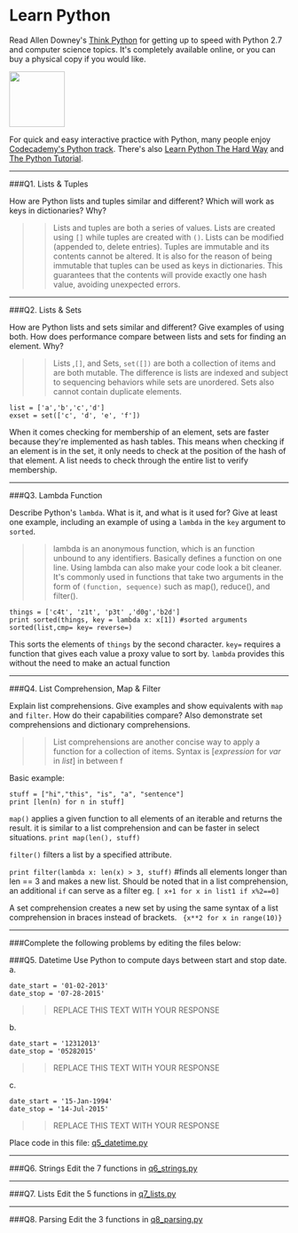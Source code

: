 # Learn Python

Read Allen Downey's [Think Python](http://www.greenteapress.com/thinkpython/) for getting up to speed with Python 2.7 and computer science topics. It's completely available online, or you can buy a physical copy if you would like.

<a href="http://www.greenteapress.com/thinkpython/"><img src="img/think_python.png" style="width: 100px;" target="_blank"></a>

For quick and easy interactive practice with Python, many people enjoy [Codecademy's Python track](http://www.codecademy.com/en/tracks/python). There's also [Learn Python The Hard Way](http://learnpythonthehardway.org/book/) and [The Python Tutorial](https://docs.python.org/2/tutorial/).

---

###Q1. Lists &amp; Tuples

How are Python lists and tuples similar and different? Which will work as keys in dictionaries? Why?

>> Lists and tuples are both a series of values. Lists are created using ```[]``` while tuples are created with ```()```. Lists can be modified (appended to, delete entries). Tuples are immutable and its contents cannot be altered. It is also for the reason of being immutable that tuples can be used as keys in dictionaries. This guarantees that the contents will provide exactly one hash value, avoiding unexpected errors.

---

###Q2. Lists &amp; Sets

How are Python lists and sets similar and different? Give examples of using both. How does performance compare between lists and sets for finding an element. Why?

>> Lists ,`[]`, and Sets, `set([])`  are both a collection of items and are both mutable. The difference is lists are indexed and subject to sequencing behaviors while sets are unordered. Sets also cannot contain duplicate elements.
``` 
list = ['a','b','c','d']
exset = set(['c', 'd', 'e', 'f'])
```
When it comes checking for membership of an element, sets are faster because they're implemented as hash tables. This means when checking if an element is in the set, it only needs to check at the position of the hash of that element. A list needs to check through the entire list to verify membership.

---

###Q3. Lambda Function

Describe Python's `lambda`. What is it, and what is it used for? Give at least one example, including an example of using a `lambda` in the `key` argument to `sorted`.

>> lambda is an anonymous function, which is an function unbound to any identifiers. Basically defines a function on one line. Using lambda can also make your code look a bit cleaner. It's commonly used in functions that take two arguments in the form of `(function, sequence)` such as map(), reduce(), and filter(). 
```
things = ['c4t', 'z1t', 'p3t' ,'d0g','b2d']
print sorted(things, key = lambda x: x[1]) #sorted arguments sorted(list,cmp= key= reverse=)
```
This sorts the elements of `things` by the second character. `key=` requires a function that gives each value a proxy value to sort by. `lambda` provides this without the need to make an actual function

---

###Q4. List Comprehension, Map &amp; Filter

Explain list comprehensions. Give examples and show equivalents with `map` and `filter`. How do their capabilities compare? Also demonstrate set comprehensions and dictionary comprehensions.

>> List comprehensions are another concise way to apply a function for a collection of items. 
Syntax is [*expression* for *var* in *list*] in between f

Basic example:
```
stuff = ["hi","this", "is", "a", "sentence"]
print [len(n) for n in stuff]
```
`map()` applies a given function to all elements of an iterable and returns the result. it is similar to a list comprehension and can be faster in select situations.
`print map(len(), stuff)`

`filter()` filters a list by a specified attribute. 

`print filter(lambda x: len(x) > 3, stuff)` #finds all elements longer than len == 3 and makes a new list. Should be noted that in a list comprehension, an additional `if` can serve as a filter eg. `[ x+1 for x in list1 if x%2==0]`

A set comprehension creates a new set by using the same syntax of a list comprehension in braces instead of brackets.
` {x**2 for x in range(10)}`

---

###Complete the following problems by editing the files below:

###Q5. Datetime
Use Python to compute days between start and stop date.   
a.  

```
date_start = '01-02-2013'    
date_stop = '07-28-2015'
```

>> REPLACE THIS TEXT WITH YOUR RESPONSE

b.  
```
date_start = '12312013'  
date_stop = '05282015'  
```

>> REPLACE THIS TEXT WITH YOUR RESPONSE

c.  
```
date_start = '15-Jan-1994'      
date_stop = '14-Jul-2015'  
```

>> REPLACE THIS TEXT WITH YOUR RESPONSE  

Place code in this file: [q5_datetime.py](python/q5_datetime.py)

---

###Q6. Strings
Edit the 7 functions in [q6_strings.py](python/q6_strings.py)

---

###Q7. Lists
Edit the 5 functions in [q7_lists.py](python/q7_lists.py)

---

###Q8. Parsing
Edit the 3 functions in [q8_parsing.py](python/q8_parsing.py)






